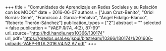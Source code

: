 +++
title = "Comunidades de Aprendizaje en Redes Sociales y su Relación con los MOOC"
date = 2016-06-07
authors = ["Juan Cruz-Benito", "Oriol Borrás-Gené", "Francisco J. García-Peñalvo", "Ángel Fidalgo-Blanco", "Roberto Therón-Sánchez"]
publication_types = ["2"]
abstract = ""
selected = false
publication = "*VAEP RITA, 4*(2), 87-99"
url_source="http://hdl.handle.net/10366/130174"
url_pdf="https://gredos.usal.es/jspui/bitstream/10366/130174/1/201606-uploads-VAEP-RITA.2016.V4.N2.A7.pdf"
+++

